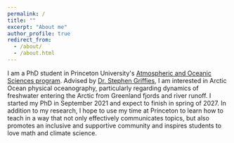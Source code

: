 ```yaml
---
permalink: /
title: ""
excerpt: "About me"
author_profile: true
redirect_from: 
  - /about/
  - /about.html
---
```


I am a PhD student in Princeton University's [Atmospheric and Oceanic Sciences program](https://aos.princeton.edu/). Advised by [Dr. Stephen Griffies](https://stephengriffies.github.io/), I am interested in Arctic Ocean physical oceanography, particularly regarding dynamics of freshwater entering the Arctic from Greenland fjords and river runoff. I started my PhD in September 2021 and expect to finish in spring of 2027. In addition to my research, I hope to use my time at Princeton to learn how to teach in a way that not only effectively communicates topics, but also promotes an inclusive and supportive community and inspires students to love math and climate science.
